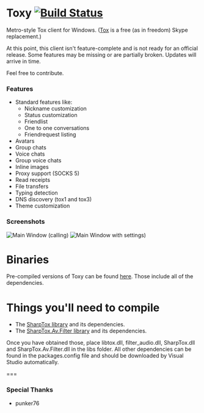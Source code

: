 Toxy [![Build Status](https://jenkins.impy.me/job/Toxy%20x86/badge/icon)](https://jenkins.impy.me/job/Toxy%20x86/)
====

Metro-style Tox client for Windows. ([Tox](https://github.com/irungentoo/ProjectTox-Core "ProjectTox GitHub repo") is a free (as in freedom) Skype replacement.)

At this point, this client isn't feature-complete and is not ready for an official release.
Some features may be missing or are partially broken. Updates will arrive in time.

Feel free to contribute.

### Features

* Standard features like:
  - Nickname customization
  - Status customization
  - Friendlist
  - One to one conversations
  - Friendrequest listing
* Avatars
* Group chats
* Voice chats
* Group voice chats
* Inline images
* Proxy support (SOCKS 5)
* Read receipts
* File transfers
* Typing detection
* DNS discovery (tox1 and tox3)
* Theme customization

### Screenshots

![Main Window (calling)](http://impy.me/i/6f44aa.png)
![Main Window with settings)](http://impy.me/i/4e2de8.png)

Binaries
===
Pre-compiled versions of Toxy can be found [here](https://jenkins.impy.me/ "Toxy Binaries"). Those include all of the dependencies.

Things you'll need to compile
===

* The [SharpTox library](https://github.com/Impyy/SharpTox "SharpTox GitHub repo") and its dependencies.
* The [SharpTox.Av.Filter library](https://github.com/Impyy/SharpTox "SharpTox.Av.Filter GitHub repo") and its dependencies.

Once you have obtained those, place libtox.dll, filter_audio.dll, SharpTox.dll and SharpTox.Av.Filter.dll in the libs folder.
All other dependencies can be found in the packages.config file and should be downloaded by Visual Studio automatically.

===
### Special Thanks

* punker76
